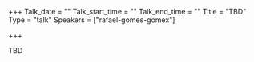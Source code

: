 
+++
Talk_date = ""
Talk_start_time = ""
Talk_end_time = ""
Title = "TBD"
Type = "talk"
Speakers = ["rafael-gomes-gomex"]

+++

TBD